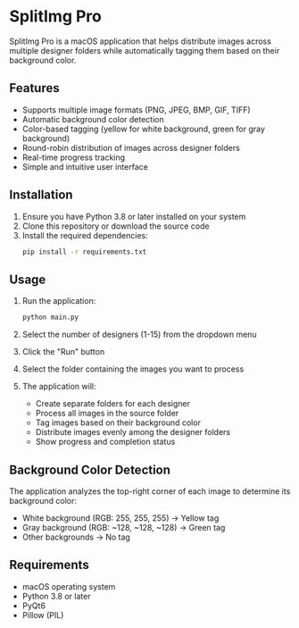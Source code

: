 # SplitImg Pro

SplitImg Pro is a macOS application that helps distribute images across multiple designer folders while automatically tagging them based on their background color.

## Features

- Supports multiple image formats (PNG, JPEG, BMP, GIF, TIFF)
- Automatic background color detection
- Color-based tagging (yellow for white background, green for gray background)
- Round-robin distribution of images across designer folders
- Real-time progress tracking
- Simple and intuitive user interface

## Installation

1. Ensure you have Python 3.8 or later installed on your system
2. Clone this repository or download the source code
3. Install the required dependencies:
   ```bash
   pip install -r requirements.txt
   ```

## Usage

1. Run the application:
   ```bash
   python main.py
   ```

2. Select the number of designers (1-15) from the dropdown menu

3. Click the "Run" button

4. Select the folder containing the images you want to process

5. The application will:
   - Create separate folders for each designer
   - Process all images in the source folder
   - Tag images based on their background color
   - Distribute images evenly among the designer folders
   - Show progress and completion status

## Background Color Detection

The application analyzes the top-right corner of each image to determine its background color:
- White background (RGB: 255, 255, 255) → Yellow tag
- Gray background (RGB: ~128, ~128, ~128) → Green tag
- Other backgrounds → No tag

## Requirements

- macOS operating system
- Python 3.8 or later
- PyQt6
- Pillow (PIL) 